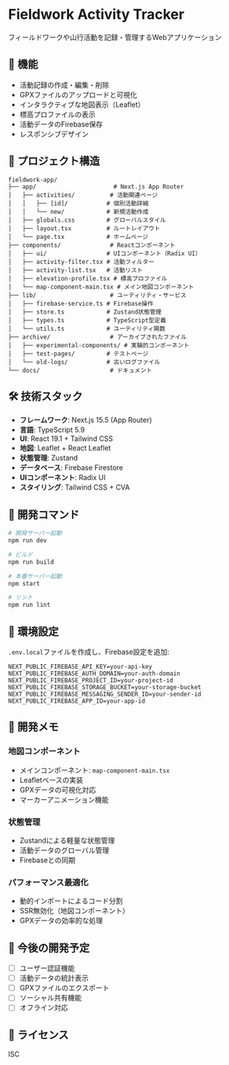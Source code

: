 # Fieldwork Activity Tracker

フィールドワークや山行活動を記録・管理するWebアプリケーション

## 🚀 機能

- 活動記録の作成・編集・削除
- GPXファイルのアップロードと可視化
- インタラクティブな地図表示（Leaflet）
- 標高プロファイルの表示
- 活動データのFirebase保存
- レスポンシブデザイン

## 📁 プロジェクト構造

```
fieldwork-app/
├── app/                      # Next.js App Router
│   ├── activities/          # 活動関連ページ
│   │   ├── [id]/           # 個別活動詳細
│   │   └── new/            # 新規活動作成
│   ├── globals.css         # グローバルスタイル
│   ├── layout.tsx          # ルートレイアウト
│   └── page.tsx            # ホームページ
├── components/              # Reactコンポーネント
│   ├── ui/                 # UIコンポーネント（Radix UI）
│   ├── activity-filter.tsx # 活動フィルター
│   ├── activity-list.tsx   # 活動リスト
│   ├── elevation-profile.tsx # 標高プロファイル
│   └── map-component-main.tsx # メイン地図コンポーネント
├── lib/                     # ユーティリティ・サービス
│   ├── firebase-service.ts # Firebase操作
│   ├── store.ts            # Zustand状態管理
│   ├── types.ts            # TypeScript型定義
│   └── utils.ts            # ユーティリティ関数
├── archive/                 # アーカイブされたファイル
│   ├── experimental-components/ # 実験的コンポーネント
│   ├── test-pages/         # テストページ
│   └── old-logs/           # 古いログファイル
└── docs/                    # ドキュメント

```

## 🛠️ 技術スタック

- **フレームワーク**: Next.js 15.5 (App Router)
- **言語**: TypeScript 5.9
- **UI**: React 19.1 + Tailwind CSS
- **地図**: Leaflet + React Leaflet
- **状態管理**: Zustand
- **データベース**: Firebase Firestore
- **UIコンポーネント**: Radix UI
- **スタイリング**: Tailwind CSS + CVA

## 🚦 開発コマンド

```bash
# 開発サーバー起動
npm run dev

# ビルド
npm run build

# 本番サーバー起動
npm start

# リント
npm run lint
```

## 🔧 環境設定

`.env.local`ファイルを作成し、Firebase設定を追加:

```env
NEXT_PUBLIC_FIREBASE_API_KEY=your-api-key
NEXT_PUBLIC_FIREBASE_AUTH_DOMAIN=your-auth-domain
NEXT_PUBLIC_FIREBASE_PROJECT_ID=your-project-id
NEXT_PUBLIC_FIREBASE_STORAGE_BUCKET=your-storage-bucket
NEXT_PUBLIC_FIREBASE_MESSAGING_SENDER_ID=your-sender-id
NEXT_PUBLIC_FIREBASE_APP_ID=your-app-id
```

## 📝 開発メモ

### 地図コンポーネント
- メインコンポーネント: `map-component-main.tsx`
- Leafletベースの実装
- GPXデータの可視化対応
- マーカーアニメーション機能

### 状態管理
- Zustandによる軽量な状態管理
- 活動データのグローバル管理
- Firebaseとの同期

### パフォーマンス最適化
- 動的インポートによるコード分割
- SSR無効化（地図コンポーネント）
- GPXデータの効率的な処理

## 🎯 今後の開発予定

- [ ] ユーザー認証機能
- [ ] 活動データの統計表示
- [ ] GPXファイルのエクスポート
- [ ] ソーシャル共有機能
- [ ] オフライン対応

## 📄 ライセンス

ISC